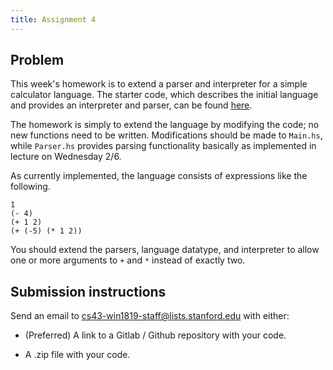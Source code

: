 ```yaml
---
title: Assignment 4
---
```


## Problem

This week's homework is to extend a parser and interpreter for a simple
calculator language. The starter code, which describes the initial language
and provides an interpreter and parser, can be found
[here](https://gitlab.com/stanford-lambda/stanford-lambda.gitlab.io/tree/master/starter-code/assignment4).

The homework is simply to extend the language by modifying the code; no new
functions need to be written. Modifications should be made to `Main.hs`, while
`Parser.hs` provides parsing functionality basically as implemented in lecture
on Wednesday 2/6.

As currently implemented, the language consists of
expressions like the following. 

```
1
(- 4)
(+ 1 2)
(+ (-5) (* 1 2))
```

You should extend the parsers, language datatype, and interpreter to
allow one or more arguments to `+` and `*` instead of exactly two. 


## Submission instructions

Send an email to cs43-win1819-staff@lists.stanford.edu with either:

- (Preferred) A link to a Gitlab / Github repository with your code.

- A .zip file with your code.
